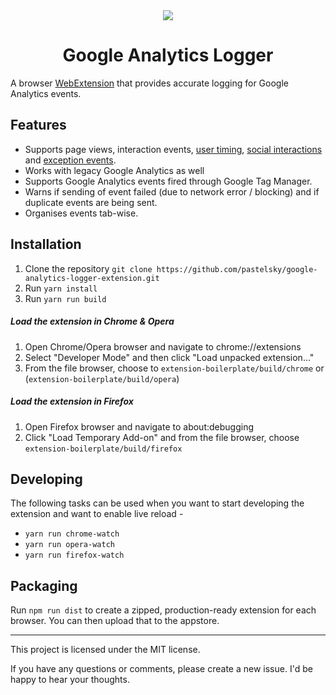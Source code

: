 <div align="center">
  <img src="https://s14.postimg.org/clr1cwkup/icon-128.png" />
  <h1>
    Google Analytics Logger 
  </h1>
</div>

A browser [WebExtension](https://developer.mozilla.org/en-US/Add-ons/WebExtensions) that provides accurate logging for Google Analytics events.

## Features

- Supports page views, interaction events, [user timing](https://developers.google.com/analytics/devguides/collection/analyticsjs/user-timings), [social interactions](https://developers.google.com/analytics/devguides/collection/analyticsjs/social-interactions) and [exception events](https://developers.google.com/analytics/devguides/collection/analyticsjs/exceptions).
- Works with legacy Google Analytics as well
- Supports Google Analytics events fired through Google Tag Manager.
- Warns if sending of event failed (due to network error / blocking) and if duplicate events are being sent.
- Organises events tab-wise.

## Installation
1. Clone the repository `git clone https://github.com/pastelsky/google-analytics-logger-extension.git`
2. Run `yarn install`
3. Run `yarn run build`


##### Load the extension in Chrome & Opera
1. Open Chrome/Opera browser and navigate to chrome://extensions
2. Select "Developer Mode" and then click "Load unpacked extension..."
3. From the file browser, choose to `extension-boilerplate/build/chrome` or (`extension-boilerplate/build/opera`)


##### Load the extension in Firefox
1. Open Firefox browser and navigate to about:debugging
2. Click "Load Temporary Add-on" and from the file browser, choose `extension-boilerplate/build/firefox`


## Developing
The following tasks can be used when you want to start developing the extension and want to enable live reload - 

- `yarn run chrome-watch`
- `yarn run opera-watch`
- `yarn run firefox-watch`


## Packaging
Run `npm run dist` to create a zipped, production-ready extension for each browser. You can then upload that to the appstore.

-----------
This project is licensed under the MIT license. 

If you have any questions or comments, please create a new issue. I'd be happy to hear your thoughts.
